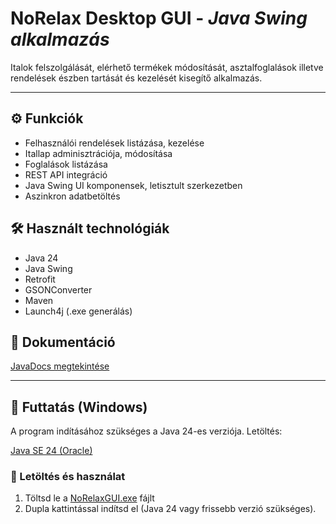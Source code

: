 # NoRelax Desktop GUI - *Java Swing alkalmazás*

Italok felszolgálását, elérhető termékek módosítását, asztalfoglalások illetve rendelések észben tartását és kezelését kisegítő alkalmazás.

---

## ⚙ Funkciók
- Felhasználói rendelések listázása, kezelése
- Itallap adminisztrációja, módosítása
- Foglalások listázása
- REST API integráció
- Java Swing UI komponensek, letisztult szerkezetben
- Aszinkron adatbetöltés

## 🛠 Használt technológiák
- Java 24
- Java Swing
- Retrofit
- GSONConverter
- Maven
- Launch4j (.exe generálás)

## 📑 Dokumentáció
[JavaDocs megtekintése](https://damndaniel126030.github.io/NoRelax_Desktop/)

---

## 🔧 Futtatás (Windows)

A program indításához szükséges a Java 24-es verziója. Letöltés:

[Java SE 24 (Oracle)](https://www.oracle.com/java/technologies/downloads/#jdk24-windows)

### 💾 Letöltés és használat

1. Töltsd le a [NoRelaxGUI.exe](https://github.com/DamnDaniel126030/NoRelax_Desktop/releases/tag/v1.0.0) fájlt
2. Dupla kattintással indítsd el (Java 24 vagy frissebb verzió szükséges).
